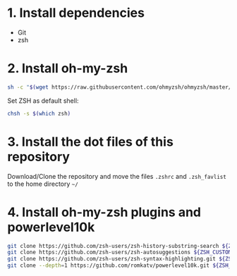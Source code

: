 # 1. Install dependencies

* Git
* zsh

# 2. Install oh-my-zsh

```sh
sh -c "$(wget https://raw.githubusercontent.com/ohmyzsh/ohmyzsh/master/tools/install.sh -O -)"
```

Set ZSH as default shell:
```sh
chsh -s $(which zsh)
```

# 3. Install the dot files of this repository

Download/Clone the repository and move the files `.zshrc` and `.zsh_favlist` to the home directory `~/`

# 4. Install oh-my-zsh plugins and powerlevel10k

```sh
git clone https://github.com/zsh-users/zsh-history-substring-search ${ZSH_CUSTOM:-~/.oh-my-zsh/custom}/plugins/zsh-history-substring-search
git clone https://github.com/zsh-users/zsh-autosuggestions ${ZSH_CUSTOM:-~/.oh-my-zsh/custom}/plugins/zsh-autosuggestions
git clone https://github.com/zsh-users/zsh-syntax-highlighting.git ${ZSH_CUSTOM:-~/.oh-my-zsh/custom}/plugins/zsh-syntax-highlighting
git clone --depth=1 https://github.com/romkatv/powerlevel10k.git ${ZSH_CUSTOM:-$HOME/.oh-my-zsh/custom}/themes/powerlevel10k
```

